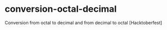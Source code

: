 # conversion-octal-decimal
Conversion from octal to decimal and from decimal to octal [Hacktoberfest]

